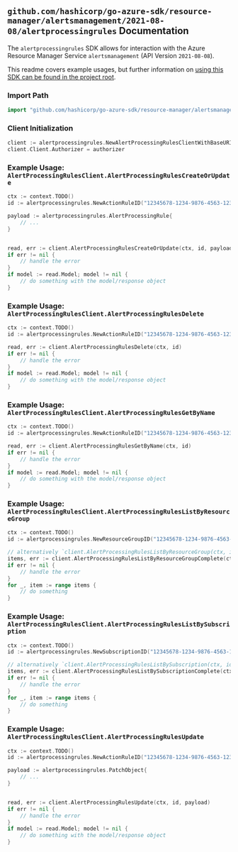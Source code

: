 
## `github.com/hashicorp/go-azure-sdk/resource-manager/alertsmanagement/2021-08-08/alertprocessingrules` Documentation

The `alertprocessingrules` SDK allows for interaction with the Azure Resource Manager Service `alertsmanagement` (API Version `2021-08-08`).

This readme covers example usages, but further information on [using this SDK can be found in the project root](https://github.com/hashicorp/go-azure-sdk/tree/main/docs).

### Import Path

```go
import "github.com/hashicorp/go-azure-sdk/resource-manager/alertsmanagement/2021-08-08/alertprocessingrules"
```


### Client Initialization

```go
client := alertprocessingrules.NewAlertProcessingRulesClientWithBaseURI("https://management.azure.com")
client.Client.Authorizer = authorizer
```


### Example Usage: `AlertProcessingRulesClient.AlertProcessingRulesCreateOrUpdate`

```go
ctx := context.TODO()
id := alertprocessingrules.NewActionRuleID("12345678-1234-9876-4563-123456789012", "example-resource-group", "actionRuleValue")

payload := alertprocessingrules.AlertProcessingRule{
	// ...
}


read, err := client.AlertProcessingRulesCreateOrUpdate(ctx, id, payload)
if err != nil {
	// handle the error
}
if model := read.Model; model != nil {
	// do something with the model/response object
}
```


### Example Usage: `AlertProcessingRulesClient.AlertProcessingRulesDelete`

```go
ctx := context.TODO()
id := alertprocessingrules.NewActionRuleID("12345678-1234-9876-4563-123456789012", "example-resource-group", "actionRuleValue")

read, err := client.AlertProcessingRulesDelete(ctx, id)
if err != nil {
	// handle the error
}
if model := read.Model; model != nil {
	// do something with the model/response object
}
```


### Example Usage: `AlertProcessingRulesClient.AlertProcessingRulesGetByName`

```go
ctx := context.TODO()
id := alertprocessingrules.NewActionRuleID("12345678-1234-9876-4563-123456789012", "example-resource-group", "actionRuleValue")

read, err := client.AlertProcessingRulesGetByName(ctx, id)
if err != nil {
	// handle the error
}
if model := read.Model; model != nil {
	// do something with the model/response object
}
```


### Example Usage: `AlertProcessingRulesClient.AlertProcessingRulesListByResourceGroup`

```go
ctx := context.TODO()
id := alertprocessingrules.NewResourceGroupID("12345678-1234-9876-4563-123456789012", "example-resource-group")

// alternatively `client.AlertProcessingRulesListByResourceGroup(ctx, id)` can be used to do batched pagination
items, err := client.AlertProcessingRulesListByResourceGroupComplete(ctx, id)
if err != nil {
	// handle the error
}
for _, item := range items {
	// do something
}
```


### Example Usage: `AlertProcessingRulesClient.AlertProcessingRulesListBySubscription`

```go
ctx := context.TODO()
id := alertprocessingrules.NewSubscriptionID("12345678-1234-9876-4563-123456789012")

// alternatively `client.AlertProcessingRulesListBySubscription(ctx, id)` can be used to do batched pagination
items, err := client.AlertProcessingRulesListBySubscriptionComplete(ctx, id)
if err != nil {
	// handle the error
}
for _, item := range items {
	// do something
}
```


### Example Usage: `AlertProcessingRulesClient.AlertProcessingRulesUpdate`

```go
ctx := context.TODO()
id := alertprocessingrules.NewActionRuleID("12345678-1234-9876-4563-123456789012", "example-resource-group", "actionRuleValue")

payload := alertprocessingrules.PatchObject{
	// ...
}


read, err := client.AlertProcessingRulesUpdate(ctx, id, payload)
if err != nil {
	// handle the error
}
if model := read.Model; model != nil {
	// do something with the model/response object
}
```

